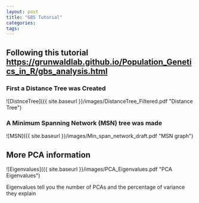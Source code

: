 ```yaml
---
layout: post
title: "GBS Tutorial"
categories: 
tags: 
---
```


## Following this tutorial https://grunwaldlab.github.io/Population_Genetics_in_R/gbs_analysis.html


### First a Distance Tree was Created 

![DistnceTree]({{ site.baseurl }}/images/DistanceTree_Filtered.pdf "Distance Tree")




### A Minimum Spanning Network (MSN) tree was made

![MSN]({{ site.baseurl }}/images/Min_span_network_draft.pdf "MSN graph")




## More PCA information


![Eigenvalues]({{ site.baseurl }}/images/PCA_Eigenvalues.pdf "PCA Eigenvalues")

Eigenvalues tell you the number of PCAs and the percentage of variance they explain
